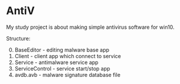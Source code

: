 # AntiV
My study project is about making simple antivirus software for win10.

Structure:

0. BaseEditor - editing malware base app
1. Client - client app which connect to service
2. Service - antimalware service app
3. ServiceControl - service start/stop app
4. avdb.avb - malware signature database file
